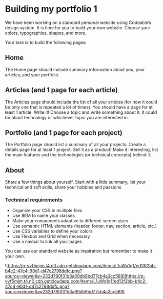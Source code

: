 # Building my portfolio 1

We have been working on a standard personal website using Codeable’s design
system. It is time for you to build your own website. Choose your colors,
typographies, shapes, and more.

Your task is to build the following pages:

## Home

The Home page should include summary information about you, your articles, and
your portfolio.

## Articles (and 1 page for each article)

The Articles page should include the list of all your articles (for now it could
be only one that is repeated a lot of times). You should have a page for at
least 1 article. Write it! Choose a topic and write something about it. It could
be about technology or whichever topic you are interested in.

## Portfolio (and 1 page for each project)

The Portfolio page should list a summary of all your projects. Create a details
page for at least 1 project. Sell it as a product! Make it interesting, list the
main features and the technologies (or technical concepts) behind it.

## About

Share a few things about yourself. Start with a little summary, list your
technical and soft skills, share your hobbies and passions.

### Technical requirements

- Organize your CSS in multiple files
- Use BEM to name your classes
- Make your components adaptive to different screen sizes
- Use semantic HTML elements (header, footer, nav, section, article, etc.)
- Use CSS variables to define your colors
- Use Flexbox and Grid when necessary
- Use a navbar to link all your pages

You can use our standard website as inspiration but remember to make it your
own.

![https://p-vvf5mjm.t4.n0.cdn.getcloudapp.com/items/L1uWo1q1/ed13f2bb-b4c2-47c4-90d1-d47c2798ddfc.png?source=viewer&v=232d790f31b3a60db9bd77cb4a2cc589](https://p-vvf5mjm.t4.n0.cdn.getcloudapp.com/items/L1uWo1q1/ed13f2bb-b4c2-47c4-90d1-d47c2798ddfc.png?source=viewer&v=232d790f31b3a60db9bd77cb4a2cc589)
